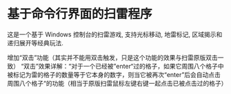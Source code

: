 # 基于命令行界面的扫雷程序

这是一个基于 Windows 控制台的扫雷游戏, 支持光标移动, 地雷标记, 区域揭示和递归展开等经典玩法.  
  
增加“双击”功能（其实并不能用双击触发，只是这个功能的效果与扫雷原版双击一致）
“双击”效果详解：“对于一个已经被”enter“过的格子，如果它周围八个格子中被标记为雷的格子的数量等于它本身的数字，则当它被再次“enter”后会自动点击周围八个格子“的功能（相当于原版扫雷鼠标左键右键一起点击已被点击过的格子）

